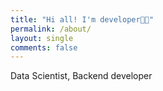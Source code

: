 ```yaml
---
title: "Hi all! I'm developer👋🏻"
permalink: /about/
layout: single
comments: false
---
```


Data Scientist, Backend developer
